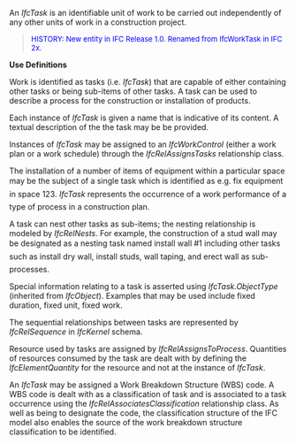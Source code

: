 ﻿An _IfcTask_ is an identifiable unit of work to be carried out independently of any other units of work in a construction project.

> <font color="#0000FF" size="-1">HISTORY: New entity in IFC
		Release 1.0. Renamed from IfcWorkTask in IFC 2x.</font>

**Use Definitions**

Work is identified as tasks (i.e. _IfcTask_) that are capable of either containing other tasks or being sub-items of other tasks. A task can be used to describe a process for the construction or installation of products.

Each instance of _IfcTask_ is given a name that is indicative of its content. A textual description of the the task may be be provided.

Instances of _IfcTask_ may be assigned to an _IfcWorkControl_ (either a work plan or a work schedule) through the _IfcRelAssignsTasks_ relationship class.

The installation of a number of items of equipment within a particular space may be the subject of a single task which is identified as e.g. &#145;fix equipment in space 123&#146;. _IfcTask_ represents the occurrence of a work performance of a type of process in a construction plan.

A task can nest other tasks as sub-items; the nesting relationship is modeled by _IfcRelNests_. For example, the construction of a stud wall may be designated as a nesting task named &#145;install wall #1&#146; including other tasks such as &#145;install dry wall&#146;, &#145;install studs&#146;, &#145;wall taping&#146;, and &#145;erect wall&#146; as sub-processes.

Special information relating to a task is asserted using _IfcTask.ObjectType_ (inherited from _IfcObject_). Examples that may be used include fixed duration, fixed unit, fixed work.

The sequential relationships between tasks are represented by _IfcRelSequence_ in _IfcKernel_ schema.

Resource used by tasks are assigned by _IfcRelAssignsToProcess_. Quantities of resources consumed by the task are dealt with by defining the _IfcElementQuantity_ for the resource and not at the instance of _IfcTask_.

An _IfcTask_ may be assigned a Work Breakdown Structure (WBS) code. A WBS code is dealt with as a classification of task and is associated to a task occurrence using the _IfcRelAssociatesClassification_ relationship class. As well as being to designate the code, the classification structure of the IFC model also enables the source of the work breakdown structure classification to be identified.
